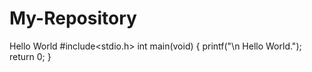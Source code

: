 My-Repository
=============

Hello World
#include<stdio.h>
int main(void)
{
 printf("\n Hello World.");
 return 0;
}
